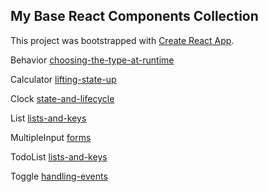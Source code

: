 ## My Base React Components Collection

This project was bootstrapped with
[Create React App](https://github.com/facebook/create-react-app).

Behavior
[choosing-the-type-at-runtime](https://reactjs.org/docs/jsx-in-depth.html#choosing-the-type-at-runtime)

Calculator
[lifting-state-up](https://reactjs.org/docs/lifting-state-up.html)

Clock
[state-and-lifecycle](https://reactjs.org/docs/state-and-lifecycle.html)

List
[lists-and-keys](https://reactjs.org/docs/lists-and-keys.html)

MultipleInput
[forms](https://reactjs.org/docs/forms.html)

TodoList
[lists-and-keys](https://reactjs.org/docs/lists-and-keys.html)

Toggle
[handling-events](https://reactjs.org/docs/handling-events.html)

